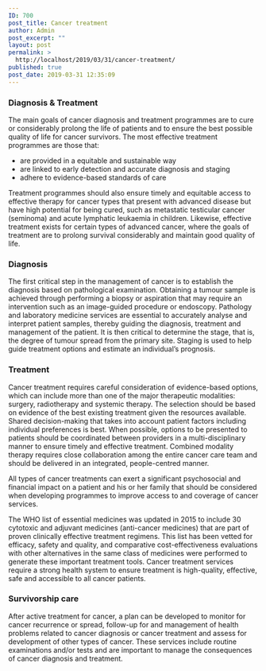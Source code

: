 ```yaml
---
ID: 700
post_title: Cancer treatment
author: Admin
post_excerpt: ""
layout: post
permalink: >
  http://localhost/2019/03/31/cancer-treatment/
published: true
post_date: 2019-03-31 12:35:09
---
```

<div id="pl-700"  class="panel-layout" ><div id="pg-700-0"  class="panel-grid panel-no-style"  data-style="{&quot;background_image_attachment&quot;:false,&quot;background_display&quot;:&quot;tile&quot;,&quot;cell_alignment&quot;:&quot;flex-start&quot;}"  data-ratio="1"  data-ratio-direction="right" ><div id="pgc-700-0-0"  class="panel-grid-cell"  data-weight="1" ><div id="panel-700-0-0-0" class="so-panel widget widget_sow-editor panel-first-child panel-last-child" data-index="0" data-style="{&quot;background_image_attachment&quot;:false,&quot;background_display&quot;:&quot;tile&quot;}" ><div class="so-widget-sow-editor so-widget-sow-editor-base"><h3 class="widget-title">Diagnosis &amp; Treatment</h3>
<div class="siteorigin-widget-tinymce textwidget">
	<p>The main goals of cancer diagnosis and treatment programmes are to cure or considerably prolong the life of patients and to ensure the best possible quality of life for cancer survivors. The most effective treatment programmes are those that:</p>
<ul>
<li>are provided in a equitable and sustainable way</li>
<li>are linked to early detection and accurate diagnosis and staging</li>
<li>adhere to evidence-based standards of care</li>
</ul>
<p>Treatment programmes should also ensure timely and equitable access to effective therapy for cancer types that present with advanced disease but have high potential for being cured, such as metastatic testicular cancer (seminoma) and acute lymphatic leukaemia in children. Likewise, effective treatment exists for certain types of advanced cancer, where the goals of treatment are to prolong survival considerably and maintain good quality of life.</p>
<h3>Diagnosis</h3>
<p>The first critical step in the management of cancer is to establish the diagnosis based on pathological examination. Obtaining a tumour sample is achieved through performing a biopsy or aspiration that may require an intervention such as an image-guided procedure or endoscopy. Pathology and laboratory medicine services are essential to accurately analyse and interpret patient samples, thereby guiding the diagnosis, treatment and management of the patient. It is then critical to determine the stage, that is, the degree of tumour spread from the primary site. Staging is used to help guide treatment options and estimate an individual’s prognosis.</p>
<h3>Treatment</h3>
<p>Cancer treatment requires careful consideration of evidence-based options, which can include more than one of the major therapeutic modalities: surgery, radiotherapy and systemic therapy. The selection should be based on evidence of the best existing treatment given the resources available. Shared decision-making that takes into account patient factors including individual preferences is best. When possible, options to be presented to patients should be coordinated between providers in a multi-disciplinary manner to ensure timely and effective treatment. Combined modality therapy requires close collaboration among the entire cancer care team and should be delivered in an integrated, people-centred manner.</p>
<p>All types of cancer treatments can exert a significant psychosocial and financial impact on a patient and his or her family that should be considered when developing programmes to improve access to and coverage of cancer services.</p>
<p>The WHO list of essential medicines was updated in 2015 to include 30 cytotoxic and adjuvant medicines (anti-cancer medicines) that are part of proven clinically effective treatment regimens. This list has been vetted for efficacy, safety and quality, and comparative cost-effectiveness evaluations with other alternatives in the same class of medicines were performed to generate these important treatment tools. Cancer treatment services require a strong health system to ensure treatment is high-quality, effective, safe and accessible to all cancer patients.</p>
<h3>Survivorship care</h3>
<p>After active treatment for cancer, a plan can be developed to monitor for cancer recurrence or spread, follow-up for and management of health problems related to cancer diagnosis or cancer treatment and assess for development of other types of cancer. These services include routine examinations and/or tests and are important to manage the consequences of cancer diagnosis and treatment.</p>
</div>
</div></div></div></div></div>